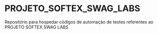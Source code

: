 # PROJETO_SOFTEX_SWAG_LABS
Repositório para hospedar códigos de automação de testes referentes ao PROJETO SOFTEX SWAG LABS
